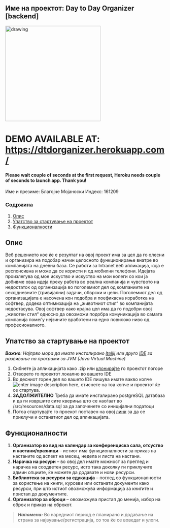 ## Име на проектот: Day to Day Organizer [backend]

<img src="https://i.ibb.co/k4cSLx5/logo-primary-01.png" alt="drawing" width="300"/>

# DEMO AVAILABLE AT: https://dtdorganizer.herokuapp.com/ 
#### Please wait couple of seconds at the first request, Heroku needs couple of seconds to launch app. Thank you!


Име и презиме: Благојче Мојаноски
Индекс: 161209


### Содржина
 1.  [ Опис](#опис)  
 2.  [Упатство за стартување на проектот](#упатство-за-стартување-на-проектот)  
 3.  [Функционалности](#функционалности)  

## Опис
Веб решението кое ќе e резултат на овој проект има за цел да го олесни и 
организира на подобар начин целосното функционирање внатре во компанијата на дневна база. Се работи за Intranet веб апликација, која е респонсивна и може да се користи и од мобилни телефони. Идејата произлегува од мое искуство и искуство на мои колеги со кои ја добивме оваа идеја преку работа во реална компанија и чувството на недостаток од организација во поголемиот дел од компаниите на секојдневните (тривијални) задачи, обврски и цели. Поголемиот дел од организацијата е насочена кон подобра и поефикасна изработка на софтвер, додека оптимизација на „животниот стил“ во компанијата недостасува. Овој софтвер како крајна цел има да го подобри овој „животен стил“ односно да овозможи подобра комуникација во самата компанија помеѓу нејзините вработени на едно повисоко ниво од професионалното.

## Упатство за стартување на проектот
***Важно**: Најпрво мора да имате инсталирано [Itellij]([https://www.jetbrains.com/idea/](https://www.jetbrains.com/idea/)) или друго [IDE](https://en.wikipedia.org/wiki/Integrated_development_environment) зa развивање на програми за JVM (Java Virtual Machine)*

 1. Сибнете ја апликацијата како .zip или [клонирајте](https://help.github.com/en/github/creating-cloning-and-archiving-repositories/cloning-a-repository) го проектот погоре
 2. Отворето го проектот локално во вашето IDE
 3. Во десниот горен дел во вашето IDE пишува имате вакво копче  ![enter image description here](https://i.ibb.co/jWJM5dj/2020-04-12-135059.png), стиснете на тоа копче и проектот ќе се стартува.
 4. **ЗАДОЛЖИТЕЛНО** Треба да имате инсталирано postgreSQL датабаза и да ги извршите сите квериња што се наоѓаат во /src/resources/data.sql за да започенете со иницијални податоци
 5. Потоа стартувајте го  проекот поставен на овој [линк](https://github.com/bmojanoski/DTDOrganizer-frontend-react) за да се приклучи и останатиот дел од апликацијата.

## Функционалности
1. **Организатор во вид на календар за конференциска сала, отсуство и
настани/празници** – истиот има функционалности за приказ на настаните од аспект на месец, недела и листа на настани. 
2. **Нарачка на ресури** – во овој дел имате можност за преглед и нарачка на соодветен ресурс, исто така доколку ги приклучите админ опциите, ќе можете да додавате и нови ресурси.
3. **Библиотека за ресурси за едукација** – поглед со функционалности за користење на книги, курсеви или останати документи како ресурси, при што истиот овозможува информација за книгите и пристап до документите.
4. **Организатор за оброци** – овозможува пристап до менија, избор на оброк и приказ на оброкот.
> ***Напомена:*** Во наредниот период е планирано и додавање на страна за највување/регистрација, со тоа ќе се воведат и улоги.
